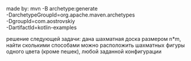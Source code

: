 made by:
mvn -B archetype:generate \
  -DarchetypeGroupId=org.apache.maven.archetypes \
  -DgroupId=com.aostrovskiy \
  -DartifactId=kotlin-examples

решение следующей задачи: дана шахматная доска размером n*m, найти сколькими способами можно расположить шахматных фигуры одного цвета (кроме пешек), любой заданной конфигурации
